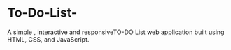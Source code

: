 # To-Do-List-
A simple , interactive  and responsiveTO-DO List web application built using HTML, CSS, and JavaScript.
